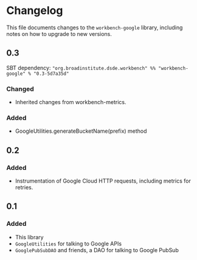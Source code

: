 # Changelog

This file documents changes to the `workbench-google` library, including notes on how to upgrade to new versions.

## 0.3

SBT dependency: `"org.broadinstitute.dsde.workbench" %% "workbench-google" % "0.3-5d7a35d"`

### Changed

- Inherited changes from workbench-metrics.

### Added

- GoogleUtilities.generateBucketName(prefix) method

## 0.2

### Added

- Instrumentation of Google Cloud HTTP requests, including metrics for retries.

## 0.1

### Added

- This library
- `GoogleUtilities` for talking to Google APIs
- `GooglePubSubDAO` and friends, a DAO for talking to Google PubSub
